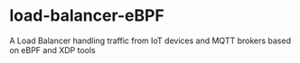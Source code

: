 # load-balancer-eBPF
A Load Balancer handling traffic from IoT devices and MQTT brokers based on eBPF and XDP tools
